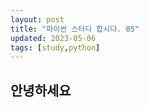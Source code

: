 ```yaml
---
layout: post
title: "파이썬 스터디 합시다. 05"
updated: 2023-05-06
tags: [study,python]
---
```


## 안녕하세요